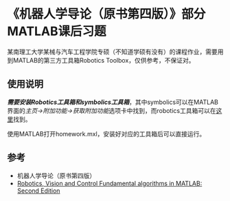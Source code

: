 # 《机器人学导论（原书第四版）》部分MATLAB课后习题

某南理工大学某械与汽车工程学院专硕（不知道学硕有没有）的课程作业，需要用到MATLAB的第三方工具箱Robotics Toolbox，仅供参考，不保证对。

## 使用说明

***需要安装Robotics工具箱和symbolics工具箱***，其中symbolics可以在MATLAB界面的*主页->附加功能->获取附加功能*选项卡中找到，而robotics工具箱可以在[这里](https://petercorke.com/robotics/)找到。

使用MATLAB打开homework.mxl，安装好对应的工具箱后可以直接运行。

## 参考

- 机器人学导论（原书第四版）
- [Robotics, Vision and Control
Fundamental algorithms in MATLAB: Second Edition](https://petercorke.com/rvc/home/)